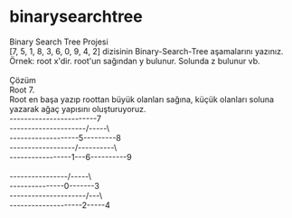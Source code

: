 # binarysearchtree
Binary Search Tree Projesi<br>
[7, 5, 1, 8, 3, 6, 0, 9, 4, 2] dizisinin Binary-Search-Tree aşamalarını yazınız. Örnek: root x'dir. root'un sağından y bulunur. Solunda z bulunur vb.<br>
<br>
Çözüm<br>
Root 7.<br>
Root en başa yazıp roottan büyük olanları sağına, küçük olanları soluna yazarak ağaç yapısını oluşturuyoruz.<br>
------------------------7 <br>
---------------------/-----\ <br>
-------------------5---------8 <br>
------------------/-\---------\ <br>
-----------------1---6----------9 <br>    
----------------/-----\           <br>
---------------0-------3  <br>
---------------------/---\ <br>
--------------------2-----4 <br>
